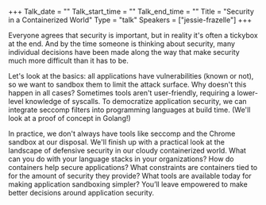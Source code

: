 +++
Talk_date = ""
Talk_start_time = ""
Talk_end_time = ""
Title = "Security in a Containerized World"
Type = "talk"
Speakers = ["jessie-frazelle"]
+++

Everyone agrees that security is important, but in reality it's often a tickybox at the end. And by the time someone is thinking about security, many individual decisions have been made along the way that make security much more difficult than it has to be.

Let's look at the basics: all applications have vulnerabilities (known or not), so we want to sandbox them to limit the attack surface. Why doesn't this happen in all cases? Sometimes tools aren't user-friendly, requiring a lower-level knowledge of syscalls. To democratize application security, we can integrate seccomp filters into programming languages at build time. (We'll look at a proof of concept in Golang!)

In practice, we don't always have tools like seccomp and the Chrome sandbox at our disposal. We'll finish up with a practical look at the landscape of defensive security in our cloudy containerized world. What can you do with your language stacks in your organizations? How do containers help secure applications? What constraints are containers tied to for the amount of security they provide? What tools are available today for making application sandboxing simpler? You’ll leave empowered to make better decisions around application security. 
